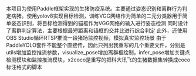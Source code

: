 本项目为使用Paddle框架实现的生猪防疫系统。主要通过姿态识别和离群行为判定病猪。使用yolov8实现目标检测，训练VGG网络作为简单的二元分类器用于简单姿态识别，将目标检测得到的锚框作为VGG网络的输入进行姿态检测
同时设计了离群判定算法，主要根据最短距离和锚框的交并比进行综合判定
此外，还使用OBS Studio循环RTSP推流一段猪场监控视频，模拟真实监控场景
由于PaddleYOLO套件不能整个直接传，因此只列出我重写的几个重要文件，分别是utils增加监控推流参数，visualize_pose增加离群框绘制，infer_pose增加关键点检测模块和监控推流模块，x2coco是重写的把科大讯飞的生猪数据集转换成coco标注格式的脚本
